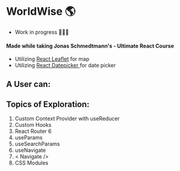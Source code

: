 # WorldWise 🌎

- Work in progress 👩🏾‍💻

#### Made while taking Jonas Schmedtmann's - Ultimate React Course

- Utilizing <a href="https://react-leaflet.js.org/">React Leaflet</a> for map
- Utilizing <a href="https://reactdatepicker.com/">React Datepicker </a> for date picker

## A User can:

## Topics of Exploration:

1. Custom Context Provider with useReducer
2. Custom Hooks
3. React Router 6
4. useParams
5. useSearchParams
6. useNavigate
7. < Navigate />
8. CSS Modules

